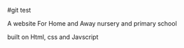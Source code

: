 #git test

A website For Home and Away nursery and primary school

built on Html, css and Javscript
